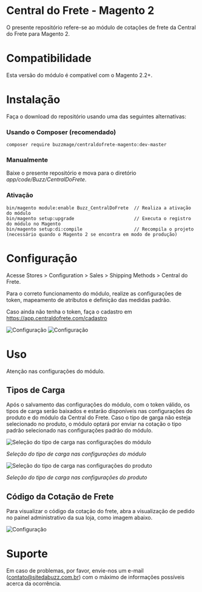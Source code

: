 # Central do Frete - Magento 2
O presente repositório refere-se ao módulo de cotações de frete da Central do Frete para Magento 2.

# Compatibilidade
Esta versão do módulo é compatível com o Magento 2.2+.

# Instalação
Faça o download do repositório usando uma das seguintes alternativas:

### Usando o Composer (recomendado)
```composer require buzzmage/centraldofrete-magento:dev-master```

### Manualmente
Baixe o presente repositório e mova para o diretório *app/code/Buzz/CentralDoFrete*.

### Ativação
```
bin/magento module:enable Buzz_CentralDoFrete  // Realiza a ativação do módulo
bin/magento setup:upgrade                      // Executa o registro do módulo no Magento
bin/magento setup:di:compile                   // Recompila o projeto (necessário quando o Magento 2 se encontra em modo de produção)
```
# Configuração
Acesse Stores > Configuration > Sales > Shipping Methods > Central do Frete.

Para o correto funcionamento do módulo, realize as configurações de token, mapeamento de atributos e definição das medidas padrão.

Caso ainda não tenha o token, faça o cadastro em https://app.centraldofrete.com/cadastro

![Configuração](https://i.imgur.com/iyDygPo.png)
![Configuração](https://i.imgur.com/FfbE9Nw.png)

# Uso
Atenção nas configurações do módulo.

## Tipos de Carga

Após o salvamento das configurações do módulo, com o token válido, os tipos de carga serão baixados e estarão disponíveis nas configurações do produto e do módulo da Central do Frete. Caso o tipo de garga não esteja selecionado no produto, o módulo optará por enviar na cotação o tipo padrão selecionado nas configurações padrão do módulo. 

![Seleção do tipo de carga nas configurações do módulo](https://i.imgur.com/Garv45Q.png)

*Seleção do tipo de carga nas configurações do módulo*

![Seleção do tipo de carga nas configurações do produto](https://i.imgur.com/XW5xAhD.png)

*Seleção do tipo de carga nas configurações do produto*


## Código da Cotação de Frete 
Para visualizar o código da cotação do frete, abra a visualização de pedido no painel administrativo da sua loja, como imagem abaixo.

![Configuração](https://i.imgur.com/ljYQlv3.png)

# Suporte
Em caso de problemas, por favor, envie-nos um e-mail (contato@sitedabuzz.com.br) com o máximo de informações possíveis acerca da ocorrência.
